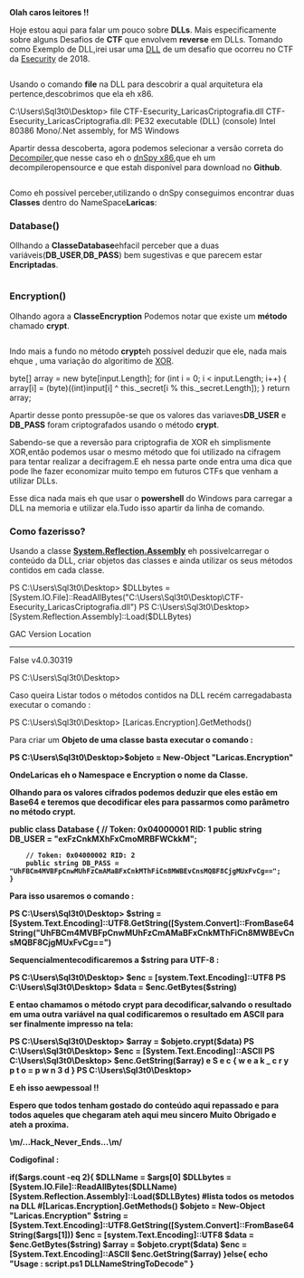 <!doctype html>
<html lang="en">
<strong>Olah caros leitores !!</strong>

<p>Hoje estou aqui para falar um pouco sobre <strong>DLLs</strong>. Mais especificamente sobre alguns Desafios de <strong>CTF</strong> que envolvem  <strong>reverse</strong> em DLLs.
Tomando como Exemplo de DLL,irei usar uma <a href=”https://github.com/sql3t0/shellterlabsCTF/blob/master/tools/LoadDLL/CTF-Esecurity_LaricasCriptografia.dll?raw=true”>DLL</a> de um desafio que ocorreu no CTF da <a href=”https://ctf.esecurity.com.br”>Esecurity</a> de 2018.</p> 

<img src="" />
 
<p>Usando o comando <strong>file</strong> na DLL para descobrir a qual arquitetura ela pertence,descobrimos que ela eh x86.</p>

<div>
C:\Users\Sql3t0\Desktop> file CTF-Esecurity_LaricasCriptografia.dll
CTF-Esecurity_LaricasCriptografia.dll: PE32 executable (DLL) (console) Intel 80386 Mono/.Net assembly, for MS Windows
</div>

<p>Apartir dessa descoberta, agora podemos selecionar a versão correta do <a href=”https://en.wikipedia.org/wiki/Decompiler”>Decompiler</a>,que nesse caso eh o <a href=”https://github.com/0xd4d/dnSpy”>dnSpy x86</a>,que eh um decompileropensource e que estah disponível para download no <strong>Github</strong>.</p>

<img src="" />
 
<p>Como eh possível perceber,utilizando o dnSpy conseguimos encontrar duas <strong>Classes</strong> dentro do NameSpace<strong>Laricas</strong>:</p>
<h3>Database()</h3>
<p>Ollhando a <strong>Classe</strong><strong>Database</strong>ehfacil perceber que a duas variáveis(<strong>DB_USER</strong>,<strong>DB_PASS</strong>) bem sugestivas e que parecem estar <strong>Encriptadas</strong>.</p>
 
<img src="" />

<h3>Encryption()</h3>
<p>Olhando agora a <strong>Classe</strong><strong>Encryption</strong> Podemos notar que existe um <strong>método</strong> chamado <strong>crypt</strong>.</p>

<img src="" />
 
<p>Indo mais a fundo no método <strong>crypt</strong>eh possível deduzir que ele, nada mais ehque , uma variação do algoritimo de <a href=”https://en.wikipedia.org/wiki/XOR_cipher”>XOR</a>.</p>

<div>
byte[] array = new byte[input.Length];
            for (int i = 0; i < input.Length; i++)
            {
                array[i] = (byte)((int)input[i] ^ this._secret[i % this._secret.Length]);
            }
return array;
</div>

<p>Apartir desse ponto pressupõe-se que os valores das variaves<strong>DB_USER</strong> e <strong>DB_PASS</strong> foram criptografados usando o método <strong>crypt</strong>.</p>

<p>Sabendo-se que a reversão para criptografia de XOR eh simplismente XOR,então podemos usar o mesmo método que foi utilizado na cifragem para tentar realizar a decifragem.E eh nessa parte onde entra uma dica que pode lhe fazer economizar muito tempo em futuros CTFs que venham a utilizar DLLs.</p>

<p>Esse dica nada mais eh que usar o <strong>powershell</strong> do Windows para carregar a DLL na memoria e utilizar ela.Tudo isso apartir da linha de comando.</p>

<h3>Como fazerisso<strong>?</strong></h3>
<p>Usando a classe <strong><a href=”https://docs.microsoft.com/pt-br/dotnet/api/system.reflection.assembly?view=netframework-4.7.2”>System.Reflection.Assembly</a></strong> eh possivelcarregar o conteúdo da DLL, criar objetos das classes e ainda utilizar os seus métodos contidos em cada classe.</p>

<div>
PS C:\Users\Sql3t0\Desktop> $DLLbytes = [System.IO.File]::ReadAllBytes("C:\Users\Sql3t0\Desktop\CTF-Esecurity_LaricasCriptografia.dll")
PS C:\Users\Sql3t0\Desktop> [System.Reflection.Assembly]::Load($DLLBytes)

GAC    Version        Location
---    -------        --------
False  v4.0.30319


PS C:\Users\Sql3t0\Desktop>
</div>

<p>Caso queira Listar todos o métodos contidos na DLL recém carregadabasta executar o comando :</p>

<div>
PS C:\Users\Sql3t0\Desktop> [Laricas.Encryption].GetMethods()
</div>

<p>Para criar um <strong>Objeto</sctrong> de uma classe basta executar o comando :</p>

<div>
PS C:\Users\Sql3t0\Desktop>$objeto = New-Object "Laricas.Encryption"
</div>

<p>Onde<strong>Laricas</strong> eh o Namespace e <strong>Encryption</strong> o nome da <strong>Classe</strong>.</p>

<p>Olhando para os valores cifrados podemos deduzir que eles estão em Base64 e teremos que decodificar eles para passarmos como parâmetro no método <strong>crypt</strong>.</p>

<div>
public class Database
    {
        // Token: 0x04000001 RID: 1
        public string DB_USER = "exFzCnkMXhFxCmoMRBFWCkkM";

        // Token: 0x04000002 RID: 2
        public string DB_PASS = "UhFBCm4MVBFpCnwMUhFzCmAMaBFxCnkMThFiCn8MWBEvCnsMQBF8CjgMUxFvCg==";
    }
</div>

<p>Para isso usaremos o comando :</p>

<div>
PS C:\Users\Sql3t0\Desktop> $string = [System.Text.Encoding]::UTF8.GetString([System.Convert]::FromBase64String("UhFBCm4MVBFpCnwMUhFzCmAMaBFxCnkMThFiCn8MWBEvCnsMQBF8CjgMUxFvCg==")
</div>

<p>Sequencialmentecodificaremos a <strong>$string</strong> para <strong>UTF-8</strong> :</p>

<div>
PS C:\Users\Sql3t0\Desktop> $enc = [system.Text.Encoding]::UTF8
PS C:\Users\Sql3t0\Desktop> $data = $enc.GetBytes($string)
</div>

<p>E entao chamamos o método <strong>crypt</strong> para decodificar,salvando o resultado em uma outra variável na qual codificaremos o resultado em <strong>ASCII</strong> para ser finalmente impresso na tela:</p>

<div>
PS C:\Users\Sql3t0\Desktop> $array = $objeto.crypt($data)
PS C:\Users\Sql3t0\Desktop> $enc = [System.Text.Encoding]::ASCII
PS C:\Users\Sql3t0\Desktop> $enc.GetString($array)
e S e c { w e a k _ c r y p t o = p w n 3 d }
PS C:\Users\Sql3t0\Desktop>
</div>

<img src="" />

<p>E eh isso aewpessoal !!</p>

<p>Espero que todos tenham gostado do conteúdo aqui repassado e para todos aqueles que chegaram ateh aqui meu sincero <strong>Muito Obrigado</strong> e ateh a proxima.</p>

<p>\m/...Hack_Never_Ends...\m/</p>

<p>Codigofinal :</p>

<div>
if($args.count -eq 2){
	$DLLName = $args[0]
	$DLLbytes = [System.IO.File]::ReadAllBytes($DLLName)
	[System.Reflection.Assembly]::Load($DLLBytes)
	#lista todos os metodos na DLL
	#[Laricas.Encryption].GetMethods()
	$objeto = New-Object "Laricas.Encryption"
	$string = [System.Text.Encoding]::UTF8.GetString([System.Convert]::FromBase64String($args[1]))
	$enc = [system.Text.Encoding]::UTF8
	$data = $enc.GetBytes($string)
	$array = $objeto.crypt($data)
	$enc = [System.Text.Encoding]::ASCII
	$enc.GetString($array)
}else{
	echo "Usage : script.ps1 DLLNameStringToDecode"
}	
</div>




















